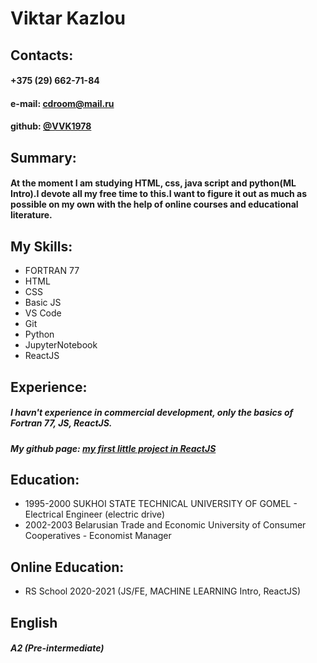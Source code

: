 
# Viktar Kazlou


## Contacts:

#### +375 (29) 662-71-84
#### e-mail: cdroom@mail.ru
#### github: [@VVK1978](https://github.com/VVK1978)

## Summary:
#### At the moment I am studying HTML, css, java script and python(ML Intro).I devote all my free time to this.I want to figure it out as much as possible on my own with the help of online courses and educational literature.
 
 
## My Skills:
* FORTRAN 77
* HTML
* CSS
* Basic JS
* VS Code
* Git
* Python
* JupyterNotebook
* ReactJS

## Experience:
##### I havn't experience in commercial development, only the basics of Fortran 77, JS, ReactJS.
##### My github page: [my first little project in ReactJS](https://vvk1978.github.io/react-game/)

 
## Education: 
* 1995-2000  SUKHOI STATE TECHNICAL UNIVERSITY OF GOMEL - Electrical Engineer (electric drive)
* 2002-2003  Belarusian Trade and Economic University of Consumer Cooperatives - Economist Manager

## Online Education:
* RS School 2020-2021 (JS/FE, MACHINE LEARNING Intro, ReactJS)
 
## English 
##### A2 (Pre-intermediate)
